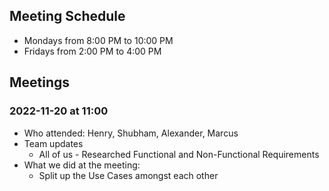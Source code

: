 ## Meeting Schedule
 - Mondays from 8:00 PM to 10:00 PM 
 - Fridays from 2:00 PM to 4:00 PM

## Meetings
### 2022-11-20 at 11:00
- Who attended: Henry, Shubham, Alexander, Marcus
- Team updates 
  - All of us - Researched Functional and Non-Functional Requirements
- What we did at the meeting:
  - Split up the Use Cases amongst each other

